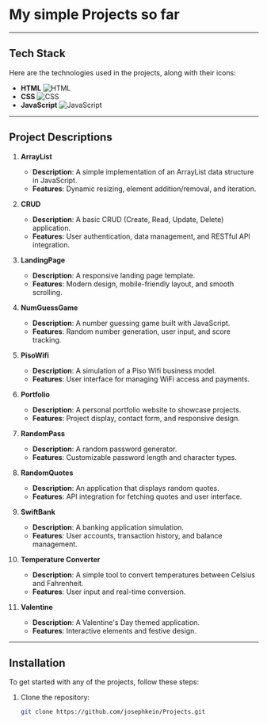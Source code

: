 # My simple Projects so far

---

## Tech Stack

Here are the technologies used in the projects, along with their icons:

- **HTML** ![HTML](https://img.icons8.com/color/48/000000/html-5.png)
- **CSS** ![CSS](https://img.icons8.com/color/48/000000/css3.png)
- **JavaScript** ![JavaScript](https://img.icons8.com/color/48/000000/javascript.png)

---

## Project Descriptions

1. **ArrayList**
   - **Description**: A simple implementation of an ArrayList data structure in JavaScript.
   - **Features**: Dynamic resizing, element addition/removal, and iteration.

2. **CRUD**
   - **Description**: A basic CRUD (Create, Read, Update, Delete) application.
   - **Features**: User authentication, data management, and RESTful API integration.

3. **LandingPage**
   - **Description**: A responsive landing page template.
   - **Features**: Modern design, mobile-friendly layout, and smooth scrolling.

4. **NumGuessGame**
   - **Description**: A number guessing game built with JavaScript.
   - **Features**: Random number generation, user input, and score tracking.

5. **PisoWifi**
   - **Description**: A simulation of a Piso Wifi business model.
   - **Features**: User interface for managing WiFi access and payments.

6. **Portfolio**
   - **Description**: A personal portfolio website to showcase projects.
   - **Features**: Project display, contact form, and responsive design.

7. **RandomPass**
   - **Description**: A random password generator.
   - **Features**: Customizable password length and character types.

8. **RandomQuotes**
   - **Description**: An application that displays random quotes.
   - **Features**: API integration for fetching quotes and user interface.

9. **SwiftBank**
   - **Description**: A banking application simulation.
   - **Features**: User accounts, transaction history, and balance management.

10. **Temperature Converter**
    - **Description**: A simple tool to convert temperatures between Celsius and Fahrenheit.
    - **Features**: User input and real-time conversion.

11. **Valentine**
    - **Description**: A Valentine's Day themed application.
    - **Features**: Interactive elements and festive design.

---

## Installation

To get started with any of the projects, follow these steps:

1. Clone the repository:
   ```bash
   git clone https://github.com/josephkein/Projects.git
